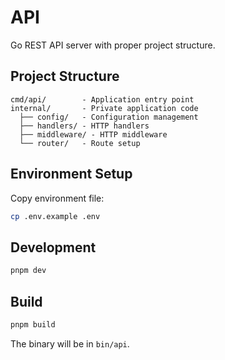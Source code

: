 # API

Go REST API server with proper project structure.

## Project Structure

```
cmd/api/        - Application entry point
internal/       - Private application code
  ├── config/   - Configuration management
  ├── handlers/ - HTTP handlers
  ├── middleware/ - HTTP middleware
  └── router/   - Route setup
```

## Environment Setup

Copy environment file:
```bash
cp .env.example .env
```

## Development

```bash
pnpm dev
```

## Build

```bash
pnpm build
```

The binary will be in `bin/api`.
